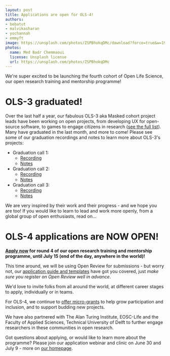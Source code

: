 ```yaml
---
layout: post
title: Applications are open for OLS-4!
authors:
- bebatut
- malvikasharan
- yochannah
- emmyft
image: https://unsplash.com/photos/ZSPBhokqDMc/download?force=true&w=1920
photos:
  name: Med Badr Chemmaoui
  license: Unsplash license
  url: https://unsplash.com/photos/ZSPBhokqDMc
---
```


We're super excited to be launching the fourth cohort of Open Life Science, our open research training and mentorship programme!

# OLS-3 graduated!
Over the last half a year, our fabulous OLS-3 aka Masked cohort project leads have been working on open projects, from developing UX for open-source software, to games to engage citizens in research ([see the full list](https://openlifesci.org/posts/2021/02/04/ols3-announcement/)). Many have graduated in the last month, and more to come! Please see some of our graduation recordings and notes to learn more about OLS-3's projects:

- Graduation call 1:
  - [Recording](https://www.youtube.com/watch?v=pU-HosUM5-8)
  - [Notes](https://pad.sfconservancy.org/p/ols-graduations-1)
- Graduation call 2:
  - [Recording](https://www.youtube.com/watch?v=kNQz0ap71yg)
  - [Notes](https://pad.sfconservancy.org/p/ols-graduations-2)
- Graduation call 3:
  - [Recording](https://www.youtube.com/watch?v=2tezbbfJGu8)
  - [Notes](https://pad.sfconservancy.org/p/ols-graduations-3)

We are very inspired by their work and their progress - and we hope you are too! If you would like to learn to lead and work more openly, from a global group of open enthusiasts, read on...

# OLS-4 applications are NOW OPEN!
**[Apply now](https://openreview.net/group?id=openlifesci.org/Open_Life_Science/2021/Cohort_4) for round 4 of our open research training and mentorship programme, until July 15 (end of the day, anywhere in the world)!**

This time around, we will be using Open Review for submissions - but worry not, our [application guide and templates](https://github.com/open-life-science/application-forms) have got you covered, just *make sure you register on Open Review well in advance*.

We'd love to invite folks from all around the world, at different career stages to apply, individually or in teams.

For OLS-4, we continue to [offer micro-grants](https://openlifesci.org/posts/2020/11/23/micro-grants-in-2021-ols-3-ols-4/) to help grow participation and inclusion, and to support budding new projects.

We have also partnered with The Alan Turing Institute, EOSC-Life and the Faculty of Applied Sciences, Technical University of Delft to further engage researchers in these communities in open research.

Got questions about applying, or would like to learn more about the programme? Please join our application webinar and clinic on June 30 and July 9 - more on [our homepage](https://openlifesci.org).
